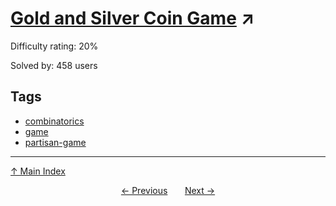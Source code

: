 # [Gold and Silver Coin Game](https://projecteuler.net/problem=860) ↗️

Difficulty rating: 20%

Solved by: 458 users
## Tags

- [combinatorics](../tags/combinatorics.md)
- [game](../tags/game.md)
- [partisan-game](../tags/partisan-game.md)



---

[↑ Main Index](../README.md)


<div align=center><a href='859.md'>← Previous</a> &nbsp;&nbsp; &nbsp;&nbsp;  <a href='861.md'>Next →</a></div>
